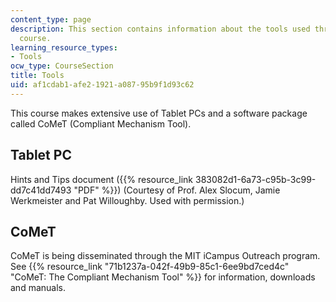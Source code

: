 ```yaml
---
content_type: page
description: This section contains information about the tools used throughout the
  course.
learning_resource_types:
- Tools
ocw_type: CourseSection
title: Tools
uid: af1cdab1-afe2-1921-a087-95b9f1d93c62
---
```


This course makes extensive use of Tablet PCs and a software package called CoMeT (Compliant Mechanism Tool).

Tablet PC
---------

Hints and Tips document ({{% resource_link 383082d1-6a73-c95b-3c99-dd7c41dd7493 "PDF" %}}) (Courtesy of Prof. Alex Slocum, Jamie Werkmeister and Pat Willoughby. Used with permission.)

CoMeT
-----

CoMeT is being disseminated through the MIT iCampus Outreach program. See {{% resource_link "71b1237a-042f-49b9-85c1-6ee9bd7ced4c" "CoMeT: The Compliant Mechanism Tool" %}} for information, downloads and manuals.